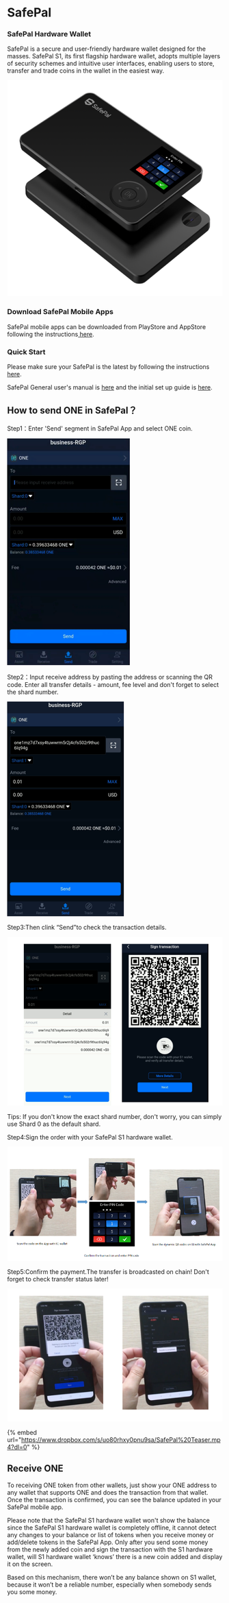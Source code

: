 # SafePal

### **SafePal Hardware Wallet**

SafePal is a secure and user-friendly hardware wallet designed for the masses.  SafePal S1, its first flagship hardware wallet, adopts multiple layers of security schemes and intuitive user interfaces, enabling users to store, transfer and trade coins in the wallet in the easiest way.

![](../../.gitbook/assets/product-pic-png.png)

### Download SafePal Mobile Apps

SafePal mobile apps can be downloaded from PlayStore and AppStore following the instructions[ here](https://safepal.io/download).

### Quick Start

Please make sure your SafePal is the latest by following the instructions [here](https://safepal.io/upgrade).

SafePal General user's manual is [here](https://docs.safepal.io/user-manual) and the initial set up guide is [here](https://docs.safepal.io/quick-start/set-up-your-safepal-wallet-within-3-minutes). 

## How to send ONE in SafePal？

Step1：Enter 'Send' segment in SafePal App and select ONE coin.

![](../../.gitbook/assets/1.png)

Step2：Input receive address by pasting the address or scanning the QR code. Enter all transfer details - amount, fee level and don't forget to select the shard number.

![](../../.gitbook/assets/2.png)



Step3:Then clink “Send”to check the transaction details.

![](../../.gitbook/assets/3.png)

Tips: If you don't know the exact shard number, don't worry, you can simply use Shard 0 as the default shard.

Step4:Sign the order with your SafePal S1 hardware wallet.

![](../../.gitbook/assets/4.png)



Step5:Confirm the payment.The transfer is broadcasted on chain! Don't forget to check transfer status later!

![](../../.gitbook/assets/5.png)



{% embed url="https://www.dropbox.com/s/uo80rhxy0pnu9sa/SafePal%20Teaser.mp4?dl=0" %}

## Receive ONE

To receiving ONE token from other wallets,  just show your ONE address to any wallet that supports ONE and does the transaction from that wallet. Once the transaction is confirmed, you can see the balance updated in your SafePal mobile app.  

Please note that the SafePal S1 hardware wallet won't show the balance since the SafePal S1 hardware wallet is completely offline, it cannot detect any changes to your balance or list of tokens when you receive money or add/delete tokens in the SafePal App. Only after you send some money from the newly added coin and sign the transaction with the S1 hardware wallet, will S1 hardware wallet ‘knows’ there is a new coin added and display it on the screen.

Based on this mechanism, there won’t be any balance shown on S1 wallet, because it won’t be a reliable number, especially when somebody sends you some money.





